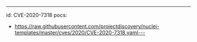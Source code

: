 ---
id: CVE-2020-7318
pocs:
  - https://raw.githubusercontent.com/projectdiscovery/nuclei-templates/master/cves/2020/CVE-2020-7318.yaml---
